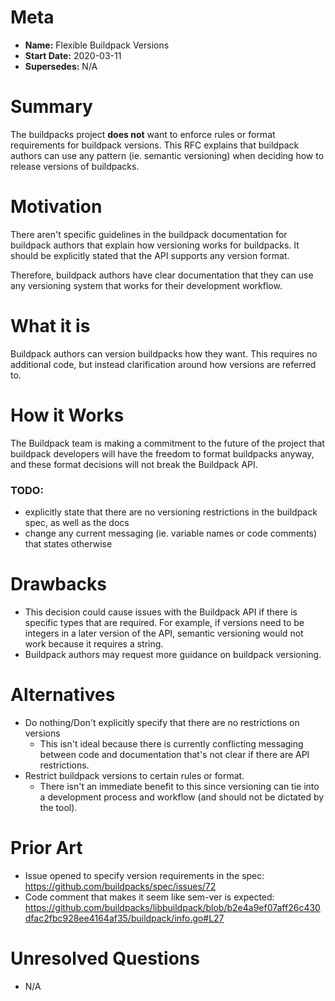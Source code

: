 # Meta
[meta]: #meta
- **Name:** Flexible Buildpack Versions
- **Start Date:** 2020-03-11
- **Supersedes:** N/A

# Summary
[summary]: #summary

The buildpacks project **does not** want to enforce rules or format requirements for buildpack versions. This RFC explains that buildpack authors can use any pattern (ie. semantic versioning) when deciding how to release versions of buildpacks.

# Motivation
[motivation]: #motivation

There aren't specific guidelines in the buildpack documentation for buildpack authors that explain how versioning works for buildpacks. It should be explicitly stated that the API supports any version format.

Therefore, buildpack authors have clear documentation that they can use any versioning system that works for their development workflow.

# What it is
[what-it-is]: #what-it-is

Buildpack authors can version buildpacks how they want. This requires no additional code, but instead clarification around how versions are referred to.

# How it Works
[how-it-works]: #how-it-works

The Buildpack team is making a commitment to the future of the project that buildpack developers will have the freedom to format buildpacks anyway, and these format decisions will not break the Buildpack API.

### TODO:
- explicitly state that there are no versioning restrictions in the buildpack spec, as well as the docs
- change any current messaging (ie. variable names or code comments) that states otherwise

# Drawbacks
[drawbacks]: #drawbacks

- This decision could cause issues with the Buildpack API if there is specific types that are required. For example, if versions need to be integers in a later version of the API, semantic versioning would not work because it requires a string.
- Buildpack authors may request more guidance on buildpack versioning.

# Alternatives
[alternatives]: #alternatives

- Do nothing/Don't explicitly specify that there are no restrictions on versions
  - This isn't ideal because there is currently conflicting messaging between code and documentation that's not clear if there are API restrictions.
- Restrict buildpack versions to certain rules or format.
  - There isn't an immediate benefit to this since versioning can tie into a development process and workflow (and should not be dictated by the tool).

# Prior Art
[prior-art]: #prior-art

- Issue opened to specify version requirements in the spec: https://github.com/buildpacks/spec/issues/72
- Code comment that makes it seem like sem-ver is expected: https://github.com/buildpacks/libbuildpack/blob/b2e4a9ef07aff26c430dfac2fbc928ee4164af35/buildpack/info.go#L27

# Unresolved Questions
[unresolved-questions]: #unresolved-questions

- N/A
